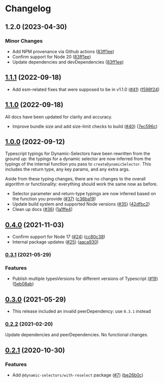 # Changelog

## 1.2.0 (2023-04-30)

### Minor Changes

- Add NPM provenance via Github actions ([83ff1ee](https://github.com/spautz/dynamic-selectors/commit/83ff1eefa9cd056fc8b8a317e3cac805507c101c))
- Confirm support for Node 20 ([83ff1ee](https://github.com/spautz/dynamic-selectors/commit/83ff1eefa9cd056fc8b8a317e3cac805507c101c))
- Update dependencies and devDependencies ([83ff1ee](https://github.com/spautz/dynamic-selectors/commit/83ff1eefa9cd056fc8b8a317e3cac805507c101c))

## [1.1.1](https://github.com/spautz/dynamic-selectors/compare/v1.1.0...v1.1.1) (2022-09-18)

- Add esm-related fixes that were supposed to be in v1.1.0 ([#41](https://github.com/spautz/dynamic-selectors/issues/41)) ([f598f24](https://github.com/spautz/dynamic-selectors/commit/f598f2469cb04aa1ca748d87292b39c10e5e7237))

## [1.1.0](https://github.com/spautz/dynamic-selectors/compare/v1.0.0...v1.1.0) (2022-09-18)

All docs have been updated for clarity and accuracy.

- Improve bundle size and add size-limit checks to build ([#40](https://github.com/spautz/dynamic-selectors/issues/40)) ([7ec596c](https://github.com/spautz/dynamic-selectors/commit/7ec596ca8a67e53db3e7074189a7731bce7ab501))

## [1.0.0](https://github.com/spautz/dynamic-selectors/compare/v0.4.0...v1.0.0) (2022-09-12)

Typescript typings for Dynamic-Selectors have been rewritten from the ground up: the typings for a dynamic selector are
now inferred from the typings of the internal function you pass to `createDynamicSelector`. This includes the return
type, any key params, and any extra args.

Aside from these typing changes, there are no changes to the overall algorithm or functionality: everything should work
the same now as before.

- Selector parameter and return-type typings are now inferred based on the function you
  provide ([#37](https://github.com/spautz/dynamic-selectors/issues/37)) ([c36ba19](https://github.com/spautz/dynamic-selectors/commit/c36ba19bfd964a05c6e6847184e6e1ec19eabc81))
- Update build system and supported Node
  versions ([#35](https://github.com/spautz/dynamic-selectors/issues/35)) ([42dfbc2](https://github.com/spautz/dynamic-selectors/commit/42dfbc2a7a856aaf82d400e08220d3f09c7c38b0))
- Clean up
  docs ([#36](https://github.com/spautz/dynamic-selectors/issues/36)) ([1a1ffe4](https://github.com/spautz/dynamic-selectors/commit/1a1ffe40c8e8efd672e3d11c2a4115dc3a1541e0))

## [0.4.0](https://github.com/spautz/dynamic-selectors/compare/v0.3.1...v0.4.0) (2021-11-03)

- Confirm support for Node 17 ([#24](https://github.com/spautz/dynamic-selectors/issues/24)) ([cc80c38](https://github.com/spautz/dynamic-selectors/commit/cc80c38afc70b42f5715a03e78507eba7aeb7b8f))
- Internal package updates ([#25](https://github.com/spautz/dynamic-selectors/issues/25)) ([aaca930](https://github.com/spautz/dynamic-selectors/commit/aaca93092391991deb4f630707d2ac3583c85a59))

### [0.3.1](https://github.com/spautz/dynamic-selectors/compare/v0.3.0...v0.3.1) (2021-05-29)

### Features

- Publish multiple typesVersions for different versions of Typescript ([#19](https://github.com/spautz/dynamic-selectors/issues/19)) ([5eb08ab](https://github.com/spautz/dynamic-selectors/commit/5eb08ab8d8c151d592aa90b59737f8f1060b74b6))

## [0.3.0](https://github.com/spautz/dynamic-selectors/compare/v0.2.1...v0.3.0) (2021-05-29)

- This release included an invalid peerDependency: use `0.3.1` instead

### [0.2.2](https://github.com/spautz/dynamic-selectors/compare/v0.2.1...v0.2.2) (2021-02-20)

Update dependencies and peerDependencies. No functional changes.

## [0.2.1](https://github.com/spautz/dynamic-selectors/compare/v0.1.0...v0.2.1) (2020-10-30)

### Features

- Add `@dynamic-selectors/with-reselect` package ([#7](https://github.com/spautz/dynamic-selectors/issues/7)) ([be26b0c](https://github.com/spautz/dynamic-selectors/commit/be26b0c95f7b0e7df3562d8b7bfc629dbebfbc46))
